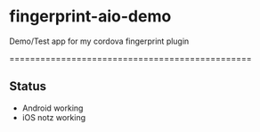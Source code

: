 # fingerprint-aio-demo
Demo/Test app for my cordova fingerprint plugin

===============================================

## Status
* Android working
* iOS notz working
